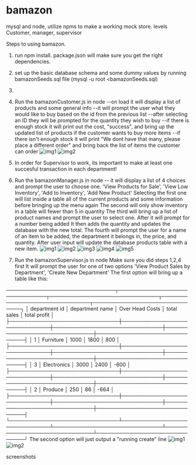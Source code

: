 # bamazon
mysql and node, utilize npms to make a working mock store. levels Customer, manager, supervisor

Steps to using bamazon.
1. run npm install. package.json will make sure you get the right dependencies.
2. set up the basic database schema and some dummy values by running bamazonSeeds.sql file (mysql -u root <bamazonSeeds.sql)
3.
3. Run the bamazonCustomer.js in node
    --on load it will display a list of products and some general info
    --it will prompt the user what they would like to buy based on the id from the previous list
    --after selecting an ID they will be prompted for the quantity they wish to buy
        --if there is enough stock it will print out the cost, "success", and bring up the updated list of products if the
        customer wants to buy more items
        --if there isn't enough stock it will print "We dont have that many, please place a different order" and bring back
        the list of items the customer can order
![img1](/bamamazonImages/bamCustomerImg1.PNG)
![img2](/bamamazonImages/bamCustomerImg2.PNG)
4. In order for Supervisor to work, its important to make at least one succesful transaction in each department!
5. Run the bamazonManager.js in node
    -- it will display a list of 4 choices and prompt the user to choose one.
                'View Products for Sale',
                'View Low Inventory',
                'Add to Inventory',
                'Add New Product'
    Selecting the first one will list inside a table all of the current products and some information before bringing up the menu again
    The second will only show inventory in a table will fewer than 5 in quantity
    The third will bring up a list of product names and prompt the user to select one. After it will prompt for a number being added
        It then adds the quantity and updates the database with the new total.
    The fourth will prompt the user for a name of an item to be added, the department it belongs in, the price, and quantity.
        After user input will update the database products table with a new item.
![img1](/bamamazonImages/bamManagerImg1.PNG)
![img2](/bamamazonImages/bamManagerImg2.PNG)
![img3](/bamamazonImages/bamManagerImg3.PNG)
![img4](/bamamazonImages/bamManagerImg4.PNG)
![img5](/bamamazonImages/bamManagerImg5.PNG)

6. Run the bamazonSupervisor.js in node
        Make sure you did steps 1,2,4 first
        It will prompt the user for one of two options
                'View Product Sales by Department',
                'Create New Department'
        The first option will bring up a table like this:

──────────────────────────────┬──────────────────────────────┬──────────────────────────────┬──────────────────────────────┬──────────────────────────────┐
│ department id                │ department name              │ Over Head Costs              │ total sales                  │ total profit                 │
├──────────────────────────────┼──────────────────────────────┼──────────────────────────────┼──────────────────────────────┼──────────────────────────────┤
│ 1                            │ Furniture                    │ 1000                         │ 1800                         │ 800                          │
├──────────────────────────────┼──────────────────────────────┼──────────────────────────────┼──────────────────────────────┼──────────────────────────────┤
│ 3                            │ Electronics                  │ 3000                         │ 2400                         │ -600                         │
├──────────────────────────────┼──────────────────────────────┼──────────────────────────────┼──────────────────────────────┼──────────────────────────────┤
│ 2                            │ Produce                      │ 250                          │ 86                           │ -664                         │
├──────────────────────────────┼──────────────────────────────┼──────────────────────────────┼──────────────────────────────┼──────────────────────────────┤
└──────────────────────────────┴──────────────────────────────┴──────────────────────────────┴──────────────────────────────┴──────────────────────────────┘
        The second option will just output a "running create" line
![img1](/bamamazonImages/bamSupervisorImg1.PNG)
![img2](/bamamazonImages/bamSupervisorImg2.PNG)





screenshots

